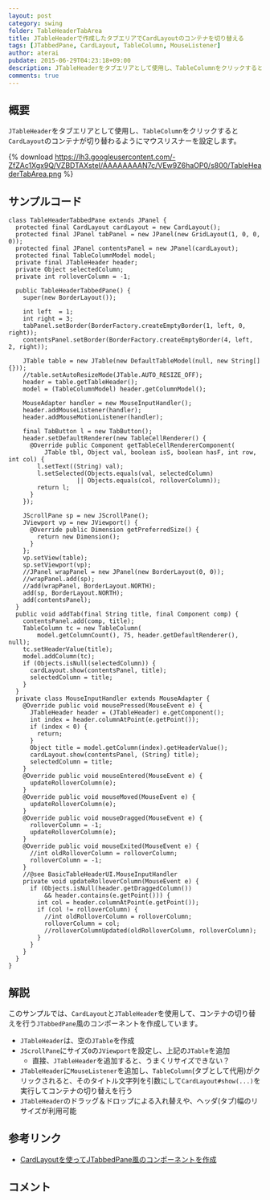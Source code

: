 ```yaml
---
layout: post
category: swing
folder: TableHeaderTabArea
title: JTableHeaderで作成したタブエリアでCardLayoutのコンテナを切り替える
tags: [JTabbedPane, CardLayout, TableColumn, MouseListener]
author: aterai
pubdate: 2015-06-29T04:23:18+09:00
description: JTableHeaderをタブエリアとして使用し、TableColumnをクリックするとCardLayoutのコンテナが切り替わるようにマウスリスナーを設定します。
comments: true
---
```

## 概要
`JTableHeader`をタブエリアとして使用し、`TableColumn`をクリックすると`CardLayout`のコンテナが切り替わるようにマウスリスナーを設定します。

{% download https://lh3.googleusercontent.com/-ZfZAc1Xgx9Q/VZBDTAXsteI/AAAAAAAAN7c/VEw9Z6haOP0/s800/TableHeaderTabArea.png %}

## サンプルコード
<pre class="prettyprint"><code>class TableHeaderTabbedPane extends JPanel {
  protected final CardLayout cardLayout = new CardLayout();
  protected final JPanel tabPanel = new JPanel(new GridLayout(1, 0, 0, 0));
  protected final JPanel contentsPanel = new JPanel(cardLayout);
  protected final TableColumnModel model;
  private final JTableHeader header;
  private Object selectedColumn;
  private int rolloverColumn = -1;

  public TableHeaderTabbedPane() {
    super(new BorderLayout());

    int left  = 1;
    int right = 3;
    tabPanel.setBorder(BorderFactory.createEmptyBorder(1, left, 0, right));
    contentsPanel.setBorder(BorderFactory.createEmptyBorder(4, left, 2, right));

    JTable table = new JTable(new DefaultTableModel(null, new String[] {}));
    //table.setAutoResizeMode(JTable.AUTO_RESIZE_OFF);
    header = table.getTableHeader();
    model = (TableColumnModel) header.getColumnModel();

    MouseAdapter handler = new MouseInputHandler();
    header.addMouseListener(handler);
    header.addMouseMotionListener(handler);

    final TabButton l = new TabButton();
    header.setDefaultRenderer(new TableCellRenderer() {
      @Override public Component getTableCellRendererComponent(
          JTable tbl, Object val, boolean isS, boolean hasF, int row, int col) {
        l.setText((String) val);
        l.setSelected(Objects.equals(val, selectedColumn)
                   || Objects.equals(col, rolloverColumn));
        return l;
      }
    });

    JScrollPane sp = new JScrollPane();
    JViewport vp = new JViewport() {
      @Override public Dimension getPreferredSize() {
        return new Dimension();
      }
    };
    vp.setView(table);
    sp.setViewport(vp);
    //JPanel wrapPanel = new JPanel(new BorderLayout(0, 0));
    //wrapPanel.add(sp);
    //add(wrapPanel, BorderLayout.NORTH);
    add(sp, BorderLayout.NORTH);
    add(contentsPanel);
  }
  public void addTab(final String title, final Component comp) {
    contentsPanel.add(comp, title);
    TableColumn tc = new TableColumn(
        model.getColumnCount(), 75, header.getDefaultRenderer(), null);
    tc.setHeaderValue(title);
    model.addColumn(tc);
    if (Objects.isNull(selectedColumn)) {
      cardLayout.show(contentsPanel, title);
      selectedColumn = title;
    }
  }
  private class MouseInputHandler extends MouseAdapter {
    @Override public void mousePressed(MouseEvent e) {
      JTableHeader header = (JTableHeader) e.getComponent();
      int index = header.columnAtPoint(e.getPoint());
      if (index &lt; 0) {
        return;
      }
      Object title = model.getColumn(index).getHeaderValue();
      cardLayout.show(contentsPanel, (String) title);
      selectedColumn = title;
    }
    @Override public void mouseEntered(MouseEvent e) {
      updateRolloverColumn(e);
    }
    @Override public void mouseMoved(MouseEvent e) {
      updateRolloverColumn(e);
    }
    @Override public void mouseDragged(MouseEvent e) {
      rolloverColumn = -1;
      updateRolloverColumn(e);
    }
    @Override public void mouseExited(MouseEvent e) {
      //int oldRolloverColumn = rolloverColumn;
      rolloverColumn = -1;
    }
    //@see BasicTableHeaderUI.MouseInputHandler
    private void updateRolloverColumn(MouseEvent e) {
      if (Objects.isNull(header.getDraggedColumn())
          &amp;&amp; header.contains(e.getPoint())) {
        int col = header.columnAtPoint(e.getPoint());
        if (col != rolloverColumn) {
          //int oldRolloverColumn = rolloverColumn;
          rolloverColumn = col;
          //rolloverColumnUpdated(oldRolloverColumn, rolloverColumn);
        }
      }
    }
  }
}
</code></pre>

## 解説
このサンプルでは、`CardLayout`と`JTableHeader`を使用して、コンテナの切り替えを行う`JTabbedPane`風のコンポーネントを作成しています。

- `JTableHeader`は、空の`JTable`を作成
- `JScrollPane`にサイズ`0`の`JViewport`を設定し、上記の`JTable`を追加
    - 直接、`JTableHeader`を追加すると、うまくリサイズできない？
- `JTableHeader`に`MouseListener`を追加し、`TableColumn`(タブとして代用)がクリックされると、そのタイトル文字列を引数にして`CardLayout#show(...)`を実行してコンテナの切り替えを行う
- `JTableHeader`のドラッグ＆ドロップによる入れ替えや、ヘッダ(タブ)幅のリサイズが利用可能

<!-- dummy comment line for breaking list -->

## 参考リンク
- [CardLayoutを使ってJTabbedPane風のコンポーネントを作成](http://ateraimemo.com/Swing/CardLayoutTabbedPane.html)

<!-- dummy comment line for breaking list -->

## コメント
